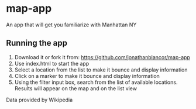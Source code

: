 # map-app
An app that will get you familiarize with Manhattan NY

## Running the app
1. Download it or fork it from: https://github.com/jonathanblancor/map-app
2. Use index.html to start the app
3. Select a location from the list to make it bounce and display information
4. Click on a marker to make it bounce and display information
5. Using the filter input box, search from the list of available locations. Results will appear on the map and on the list view

Data provided by Wikipedia

